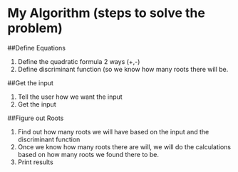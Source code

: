 # My Algorithm (steps to solve the problem)

##Define Equations
1. Define the quadratic formula 2 ways (+,-)
2. Define discriminant function (so we know how many roots there will be.

##Get the input
1. Tell the user how we want the input
2. Get the input

##Figure out Roots
1. Find out how many roots we will have based on the input and the discriminant function
2. Once we know how many roots there are will, we will do the calculations based on how many roots we found there to be.
3. Print results